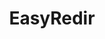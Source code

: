 ---
facebook: https://facebook.com/easyredir
googleplus: https://plus.google.com/+EasyRedir
instagram: https://instagram.com/easyredir
linkedin: https://linkedin.com/company/easyredir
logohandle: easyredir
sort: easyredir
title: EasyRedir
twitter: https://x.com/easyredir
website: https://www.easyredir.com/
youtube: https://youtube.com/+EasyRedir
---
